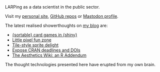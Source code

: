 LARPing as a data scientist in the public sector.

Visit my [personal site](https://www.matt-dray.com/), [GitHub repos](https://github.com/matt-dray?tab=repositories) or [Mastodon profile](https://fosstodon.org/@mattdray).

The latest realised showerthoughts on [my blog](https://www.rostrum.blog/) are:

<!-- BLOG-POST-LIST:START -->
- [{sortable} card games in {shiny}](https://www.rostrum.blog/posts/2024-10-25-not-balatro/index.html)
- [Little pixel fun zone](https://www.rostrum.blog/posts/2024-09-15-shiny-pixel/index.html)
- [Tile-style sprite delight](https://www.rostrum.blog/posts/2024-07-14-tilebased/index.html)
- [Expose CRAN deadlines and DOIs](https://www.rostrum.blog/posts/2024-06-12-cran-db/index.html)
- [The Aesthetics Wiki: an R Addendum](https://www.rostrum.blog/posts/2024-05-08-aesthetic/index.html)
<!-- BLOG-POST-LIST:END -->

The thought technologies presented here have erupted from my own brain.
